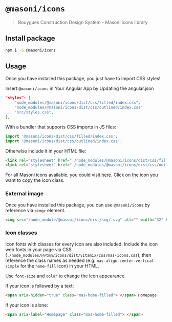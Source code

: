 # `@masoni/icons`

> Bouygues Construction Design System - Masoni icons library

## Install package

```sh
npm i -S @masoni/icons
```

## Usage

Once you have installed this package, you just have to import CSS styles!

Insert `@masoni/icons` in Your Angular App by Updating the angular.json

```json
"styles": [
    "node_modules/@masoni/icons/dist/css/filled/index.css",
    "node_modules/@masoni/icons/dist/css/outlined/index.css"
    "src/styles.css",
],
```

With a bundler that supports CSS imports in JS files:

```javascript
import '@masoni/icons/dist/css/filled/index.css';
import '@masoni/icons/dist/css/outlined/index.css';
```

Otherwise include it in your HTML file:

```html
<link rel="stylesheet" href="./node_modules/@masoni/icons/dist/css/filled/index.css" />
<link rel="stylesheet" href="./node_modules/@masoni/icons/dist/css/outlined/index.css" />
```

For all Masoni icons available, you could visit [here](https://bouygues-construction.github.io/design-system-bycn/main/showcase-icons). Click on the icon you want to copy the icon class.

### External image

Once you have installed this package, you can use `@masoni/icons` by reference via `<img>` element.

```html
<img src="/node_module/@masoni/icons/dist/svg/.svg" alt="" width="32" height="32" />
```

### Icon classes

Icon fonts with classes for every icon are also included. Include the icon web fonts in your page via CSS (`./node_modules/@vtmn/icons/dist/vitamix/css/mas-icons.css`), then reference the class names as needed (e.g. `mas-align-center-vertical-simple` for the `home-fill` icon) in your HTML.

Use `font-size` and `color` to change the icon appearance.

If your icon is followed by a text:

```html
<span aria-hidden="true" class="mas-home-filled"> </span> Homepage
```

If your icon is alone:

```html
<span aria-label="Homepage" class="mas-home-filled"> </span>
```
